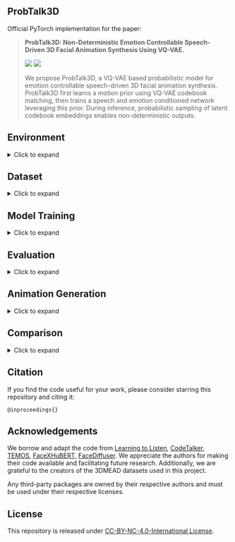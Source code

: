 ## **ProbTalk3D**
Official PyTorch implementation for the paper:

> **ProbTalk3D: Non-Deterministic Emotion Controllable Speech-Driven 3D Facial Animation Synthesis Using VQ-VAE.**
>
> <a href='https://arxiv.org/abs/?'><img src='https://img.shields.io/badge/arXiv-[]-red'></a> <a href='https://uuembodiedsocialai.github.io/ProbTalk3D/'><img src='https://img.shields.io/badge/Project-Video-Green'></a> 
> 
> We propose ProbTalk3D, a VQ-VAE based probabilistic model for emotion controllable speech-driven 3D facial animation synthesis. ProbTalk3D first learns a motion prior using VQ-VAE codebook matching, then trains a speech and emotion conditioned network leveraging this prior. During inference, probabilistic sampling of latent codebook embeddings enables non-deterministic outputs.

## **Environment**
<details><summary>Click to expand</summary>

### System Requirement
- Linux and Windows (tested on Windows 10)
- Python 3.9+
- PyTorch 2.1.1
- CUDA 12.1 (GPU with at least 2.55GB VRAM)

### Virtual Environment
To run our program, first create a virtual environment. We recommend using [miniconda](https://docs.anaconda.com/miniconda/miniconda-install/) or [miniforge](https://conda-forge.org/miniforge/). Once Miniconda or Miniforge is installed, open Command Prompt (make sure to run it as Administrator on Windows) and run the following commands:
```
conda create --name probtalk3d python=3.9
conda activate probtalk3d
pip install torch==2.1.1+cu121 torchvision==0.16.1+cu121 torchaudio==2.1.1+cu121 -f https://download.pytorch.org/whl/torch_stable.html
```

Then, navigate to the project `root` folder and execute:

```
pip install -r requirements.txt
```
</details>

## **Dataset**
<details><summary>Click to expand</summary>

Download 3DMEAD dataset following the instruction of [EMOTE](https://github.com/radekd91/inferno/tree/release/EMOTE/inferno_apps/TalkingHead/data_processing). This dataset represents facial animations using FLAME parameters.

### Data Preprocess 
- Execute the following command to preprocess the downloaded data. After processing, the resulting `*.npy` files should be located in the `datasets/mead/param` folder, and the `.wav` files should be in the `datasets/mead/wav` folder.
    ```
    python XXX.py (KAZI, could you please add this part?)
    ```
- <b> Optional Operation </b>
    <details><summary>Click to expand</summary>
    
    For training the comparison model in vertex space, we provide a script to transfer the FLAME parameters to vertices. Execute the script `pre_process/param_to_vert.py`. The resulting `*.npy` files should be located in the `datasets/mead/vertex` folder.
    </details>
</details>


## **Model Training**
<details><summary>Click to expand</summary>
To train the model from scratch, follow the 2-stage training approach outlined below.

### Stage 1
For the first stage of training, use the following commands:
- On Windows and Linux:
    ```
    python train_all.py experiment=vqvae_prior state=new data=mead_prior model=model_vqvae_prior
    ```
- If the Linux system has Slurm Workload Manager, use the following command: 
    ```
    sbatch train_vqvae_prior.sh
    ```

- <b> Optional Operation </b>
    <details><summary>Click to expand</summary>

    - We use Hydra configuration, which allows us to easily override settings at runtime. For example, to change the GPU ID to 1 on a multi-GPU system, set `trainer.devices=[1]`. To load a small amount of data for debugging, set `data.debug=true`.
    - To resume training from a checkpoint, set the `state` to resume and specify the `folder` and `version`. Specifically, replace the `folder` and `version` in the command below with the folder name where the checkpoint is saved. Our program generates a random name for each run, and the version is assigned automatically by the program, which may vary depending on the operating system.
        ```
        python train_all.py experiment=vqvae_prior state=resume data=mead_prior model=model_vqvae_prior folder=outputs/MEAD/vqvae_prior/XXX version=0
        ```
- <b> VAE variant </b>
    <details><summary>Click to expand</summary>  
  
    To train the VAE variant for comparison, follow the same instructions as above and change the `model` setting as below:
    ```
    python train_all.py experiment=vae_prior state=new data=mead_prior model=model_vae_prior
    ```
    </details>

### Stage 2
After completing stage 1 training, execute the following command to proceed with stage 2 training. Set `model.folder` and `model.version` to the location where the motion prior checkpoint is stored:
- On Windows and Linux:
    ```
    python train_all.py experiment=vqvae_pred state=new data=mead_pred model=model_vqvae_pred model.folder_prior=outputs/MEAD/vqvae_prior/XXX model.version_prior=0
    ```
- If the Linux system has Slurm Workload Manager, use the following command. Remember to revise the `model.folder_prior` and `model.version_prior` in the file. 
    ```
    sbatch train_vqvae_pred.sh
    ```
- <b> Optional Operation </b>
    <details><summary>Click to expand</summary>
  
    - Similar to the first stage of training, the GPU ID can be changed by setting `trainer.devices=[1]`, and debug mode can be enabled by setting `data.debug=true`.
    - To resume training from a checkpoint, set the state to `resume` and specify the `folder` and `version`: 
        ```
        python train_all.py experiment=vqvae_pred state=resume data=mead_pred model=model_vqvae_pred folder=outputs/MEAD/vqvae_pred/XXX version=0 model.folder_prior=outputs/MEAD/vqvae_prior/XXX model.version_prior=0
        ```
    </details>
- <b> VAE variant </b>
    <details><summary>Click to expand</summary>
  
    To train the VAE variant for comparison, follow the same instructions as above and change the `model` setting as below:
    ```
    python train_all.py experiment=vae_pred state=new data=mead_pred model=model_vae_pred model.folder_prior=outputs/MEAD/vae_prior/XXX model.version_prior=0
    ```
    </details>
</details>


## **Evaluation**
<details><summary>Click to expand</summary>

Download the trained model weights from [HERE](https://drive.google.com/file/d/1U29vNIh0Ig74YjqBNBr57saKll9H5LVX/view?usp=sharing) and unzip them into the project `root` folder.

### Quantitative Evaluation
We provide code to compute the evaluation metrics mentioned in our paper. To evaluate our trained model, run the following:
- On Windows and Linux:
    ```
    python evaluation.py folder=model_weights/ProbTalk3D/stage_2 number_of_samples=10
    ```
- If the Linux system has Slurm Workload Manager, use the following command:
    ```
    sbatch evaluation.sh
    ```
- <b> Optional Operation </b>
  <details><summary>Click to expand</summary>
  
  - Adjust the GPU ID if necessary; for instance, set `device=1`.
  - To evaluate your own trained model, specify the `folder` and `version` according to the location where the checkpoint is saved:
    ```
    python evaluation.py folder=outputs/MEAD/vqvae_pred/XXX version=0 number_of_samples=10
    ```
  </details>

- <b> VAE variant </b>
    <details><summary>Click to expand</summary>
  
    To evaluate the trained VAE variant, execute the following command:
    ```
    python evaluation.py folder=model_weights/VAE_variant/stage_2 number_of_samples=10
    ```
    </details>

### Qualitative Evaluation
For qualitative evaluation, refer to the script `evaluation_quality.py`.

</details>


## **Animation Generation**
<details><summary>Click to expand</summary>

Download the trained model weights from [HERE](https://drive.google.com/file/d/1U29vNIh0Ig74YjqBNBr57saKll9H5LVX/view?usp=sharing) and unzip them into the project `root` folder.

### Generate Prediction
Our model is trained to generate animations across 32 speaking styles (IDs), 8 emotions, and 3 intensities. Check all available conditions:

<details><summary>Click to expand</summary>
ID: 

```
M003, M005, M007, M009, M011, M012, M013, M019,
M022, M023, M024, M025, M026, M027, M028, M029,
M030, M031, W009, W011, W014, W015, W016, W018,
W019, W021, W023, W024, W025, W026, W028, W029
```
emotion:

```
neutral, happy, sad, surprised, fear, disgusted, angry, contempt
```
intensity (stands for low, medium, high intensity in order):

```
0, 1, 2
```
</details>

We provide several test audios. Run the following command to generate animations (with a random style) using the trained ProbTalk3D. This will produce `.npy` files that can be rendered into videos.
- On Windows and Linux:
  ```
  python generation.py folder=model_weights/ProbTalk3D/stage_2 input_path=results/generation/test_audio
  ```
- To specify styles for the provided test audios, use the following command. When setting style conditions for multiple files at once, ensure the setting order follows the filename sorting of Windows.
  ```
  python generation.py folder=model_weights/ProbTalk3D/stage_2 input_path=results/generation/test_audio id=[\"M009\",\"M024\",\"W023\",\"W011\",\"W019\",\"M013\",\"M011\",\"W016\"]  emotion=[\"angry\",\"contempt\",\"disgusted\",\"fear\",\"happy\",\"neutral\",\"sad\",\"surprised\"] intensity=[1,2,0,2,1,0,1,2] 
  ```
- <b> Optional Operation </b>
  <details><summary>Click to expand</summary>

  - To generate multiple outputs (for example, 2 outputs) using one test audio, set `number_of_samples=2`.
  - The default generation process uses stochastic sampling. To control diversity, adjust `temperature=X`. The default X value is 0.2; we recommend choosing between 0.1 to 0.5.
  - Our model can operate deterministically by setting `sample=false`, bypassing stochastic sampling.
  - To play with your own data, modify the `input_path` or place them in the folder `results/generation/test_audio`.
  - Adjust the GPU ID if necessary; for instance, set `device=1`.
  - To generate animation with your own trained model, specify the `folder` and `version` according to the location where the checkpoint is saved:
    ```
    python generation.py folder=outputs/MEAD/vqvae_pred/XXX version=0 input_path=results/generation/test_audio
    ```
  </details>

- <b>  VAE variant </b>
  <details><summary>Click to expand</summary>
  
  - To generate animations (with a random style) using the trained VAE variant, run the following command:
  
    ```
    python generation.py folder=model_weights/VAE_variant/stage_2 input_path=results/generation/test_audio
    ```
  - Similarly, follow the above instructions to specify the style or generate multiple files by setting `number_of_samples`.
  - The default generation process sets the scale factor to 20. To control diversity, adjust `fact=X`. We recommend setting X between 1 and 40. Setting X as 1 means no scaling.
   </details>
    
### Render
The generated `.npy` files contain FLAME parameters and can be rendered into videos following the below instructions. 
- We use blender to render the predicted motion. First, download the dependencies from [HERE](https://drive.google.com/file/d/1EJ0enL27YbybzUAQ3olFGhkNpEfiaoU2/view?usp=sharing) and extract them into the `deps` folder. Please note that this command can only be executed on Windows:
  ```
  python render_param.py result_folder=results/generation/vqvae_pred/stage_2/0.2 audio_folder=results/generation/test_audio
  ```
- <b> Optional Operation </b>
  <details><summary>Click to expand</summary>
  
  - To play with your own data, modify `result_folder` to where the generated `.npy` files are stored, and `audio_folder` to where the `.wav` files are located.
  - We provide post-processing code in the `post_process` folder. To change face shapes for the predicted motion, refer to the script `change_shape_param.py`.
  - To convert predicted motion to vertex space, refer to the script `post_process/transfer_to_vert.py`. For rendering animation in vertex space, use the following command on Windows and Linux: 
    ```
    python render_vert.py result_folder=results/generation/vqvae_pred/stage_2/0.2 audio_folder=results/generation/test_audio
    ```
  </details>

- <b> VAE variant </b>
  <details><summary>Click to expand</summary>

  To render the generated animations produced by the trained VAE variant, use the following command on Windows:
  ```
  python render_param.py result_folder=results/generation/vae_pred/stage_2/20 audio_folder=results/generation/test_audio
  ```
  </details>
</details>


## **Comparison**
<details><summary>Click to expand</summary>

For comparing with the diffusion model FaceDiffuser (modified version), navigate to the `diffusion` folder.
### Model training
To train the model from scratch, execute the following command:
```
python main.py
```
### Evaluation
To quantitatively evaluate our trained FaceDiffuser model, run the following command:
```
python evaluation_facediff.py --save_path "../model_weights/FaceDiffuser" --max_epoch 50
```
### Animation Generation

#### Generate Prediction
To generate animations using our trained model, execute the following command. Modify the path and style settings as needed.
```
python predict.py --save_path "../model_weights/FaceDiffuser" --epoch 50 --subject "M009" --id "M009" --emotion 6 --intensity 1 --wav_path "../results/generation/test_audio/angry.wav"
```
#### Render
Navigate back to the project `root` folder and run the following command:
```
python render_vert.py result_folder=diffusion/results/generation audio_folder=results/generation/test_audio
```
</details>

</details>

## Citation ## 
If you find the code useful for your work, please consider starring this repository and citing it:
```
@inproceedings{}

```

## **Acknowledgements**

We borrow and adapt the code from [Learning to Listen](https://github.com/evonneng/learning2listen), [CodeTalker](https://github.com/Doubiiu/CodeTalker), [TEMOS](https://github.com/Mathux/TEMOS),   [FaceXHuBERT](https://github.com/galib360/FaceXHuBERT), [FaceDiffuser](https://github.com/uuembodiedsocialai/FaceDiffuser). We appreciate the authors for making their code available and facilitating future research. Additionally, we are grateful to the creators of the 3DMEAD datasets used in this project.

Any third-party packages are owned by their respective authors and must be used under their respective licenses.

## **License**
This repository is released under [CC-BY-NC-4.0-International License](https://github.com/Gibberlings3/GitHub-Templates/blob/master/License-Templates/CC-BY-NC-4.0/LICENSE-CC-BY-NC-4.0.md).
